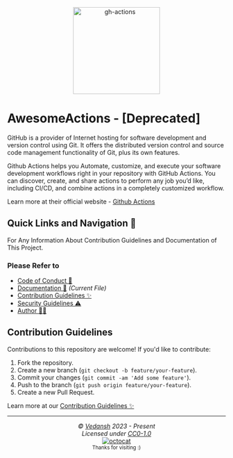 <div align="center">
<a href="https://github.com/features/actions" target="_blank" rel="noreferrer">
    <img src="https://cdn.jsdelivr.net/gh/offensive-vk/Icons@master/githubactions/githubactions-original.svg" alt="gh-actions" width="200" height="200" /> 
</a>
</div>

# AwesomeActions - [Deprecated]

GitHub is a provider of Internet hosting for software development and version control using Git. It offers the distributed version control and source code management functionality of Git, plus its own features.

Github Actions helps you Automate, customize, and execute your software development workflows right in your repository with GitHub Actions. You can discover, create, and share actions to perform any job you’d like, including CI/CD, and combine actions in a completely customized workflow.

Learn more at their official website - [Github Actions](https://github.com/features/actions)

## Quick Links and Navigation 🧭

For Any Information About Contribution Guidelines and Documentation of This Project.

### Please Refer to

- [Code of Conduct 🤗](https://github.com/offensive-vk/AwesomeActions/blob/master/code_of_conduct.md)
- [Documentation 📖](https://github.com/offensive-vk/AwesomeActions/blob/master/readme.md) *(Current File)*
- [Contribution Guidelines ✨](https://github.com/offensive-vk/AwesomeActions/blob/master/contributing.md)
- [Security Guidelines ⚠️](https://github.com/offensive-vk/AwesomeActions/blob/master/security.md)
- [Author 🧑‍💻](https://github.com/offensive-vk/)

## Contribution Guidelines

Contributions to this repository are welcome! If you'd like to contribute:

1. Fork the repository.
2. Create a new branch (`git checkout -b feature/your-feature`).
3. Commit your changes (`git commit -am 'Add some feature'`).
4. Push to the branch (`git push origin feature/your-feature`).
5. Create a new Pull Request.

Learn more at our [Contribution Guidelines ✨](https://github.com/offensive-vk/AwesomeActions/blob/master/contributing.md)

---

<p align="center">
  <i>&copy; <a href="https://github.com/offensive-vk/">Vedansh</a> 2023 - Present</i><br>
  <i>Licensed under <a href="https://github.com/offensive-vk/AwesomeActions#CC0-1.0-1-ov-file">CC0-1.0</a></i><br>
  <a href="https://github.com/TheHamsterBot"><img src="https://i.ibb.co/4KtpYxb/octocat-clean-mini.png" alt="octocat" /></a><br>
  <sup>Thanks for visiting :)</sup>
</p>

